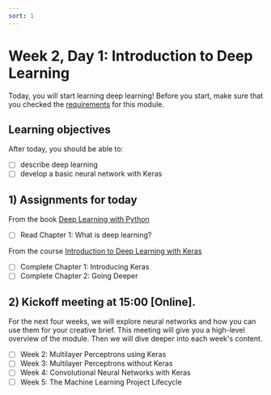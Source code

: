 ```yaml
---
sort: 1
---
```


# Week 2, Day 1: Introduction to Deep Learning

Today, you will start learning deep learning! Before you start, make sure that you checked the [requirements](https://adsai.buas.nl/Study%20Content/DeepLearning/21.%20Requirements.html) for this module.

## Learning objectives

After today, you should be able to:

- [ ] describe deep learning
- [ ] develop a basic neural network with Keras

## 1) Assignments for today

From the book [Deep Learning with Python](https://www.manning.com/books/deep-learning-with-python-second-edition)
- [ ] Read Chapter 1: What is deep learning?

From the course [Introduction to Deep Learning with Keras](https://app.datacamp.com/learn/courses/introduction-to-deep-learning-with-keras)
- [ ] Complete Chapter 1: Introducing Keras
- [ ] Complete Chapter 2: Going Deeper

## 2) Kickoff meeting at 15:00 [Online].

For the next four weeks, we will explore neural networks and how you can use them for your creative brief. This meeting will give you a high-level overview of the module. Then we will dive deeper into each week's content.

- [ ] Week 2: Multilayer Perceptrons using Keras
- [ ] Week 3: Multilayer Perceptrons without Keras
- [ ] Week 4: Convolutional Neural Networks with Keras
- [ ] Week 5: The Machine Learning Project Lifecycle
